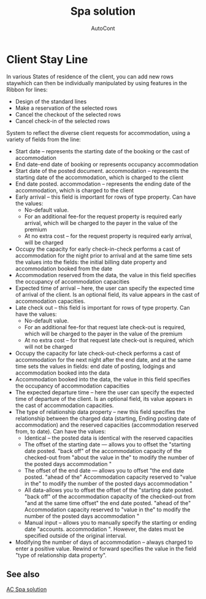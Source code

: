 ﻿---
    title: "Spa solution"
    author: AutoCont
    ms.date: 04/30/2018
    ms.topic: article
    ms.prod: dynamics-nav-2017
    ms.contentlocale: en
    ms.lasthandoff: 04/30/2018
---

# Client Stay Line 

In various States of residence of the client, you can add new rows staywhich can then be individually manipulated by using features in the Ribbon for lines:
-	Design of the standard lines
-	Make a reservation of the selected rows
-	Cancel the checkout of the selected rows
-	Cancel check-in of the selected rows

System to reflect the diverse client requests for accommodation, using a variety of fields from the line:
-	Start date – represents the starting date of the booking or the cast of accommodation
-	End date-end date of booking or represents occupancy accommodation
-	Start date of the posted document. accommodation – represents the starting date of the accommodation, which is charged to the client
-	End date posted. accommodation – represents the ending date of the accommodation, which is charged to the client
-	Early arrival – this field is important for rows of type property. Can have the values:
	- 	No-default value. 
	- 	For an additional fee-for the request property is required early arrival, which will be charged to the payer in the value of the premium
	- 	At no extra cost – for the request property is required early arrival, will be charged
-	Occupy the capacity for early check-in-check performs a cast of accommodation for the night prior to arrival and at the same time sets the values into the fields: the initial billing date property and accommodation booked from the date
-	Accommodation reserved from the data, the value in this field specifies the occupancy of accommodation capacities
-	Expected time of arrival – here, the user can specify the expected time of arrival of the client. Is an optional field, its value appears in the cast of accommodation capacities.
-	Late check out – this field is important for rows of type property. Can have the values:
	- 	No-default value. 
	- 	For an additional fee-for that request late check-out is required, which will be charged to the payer in the value of the premium
	- 	At no extra cost – for that request late check-out is required, which will not be charged
-	Occupy the capacity for late check-out-check performs a cast of accommodation for the next night after the end date, and at the same time sets the values in fields: end date of posting, lodgings and accommodation booked into the data
-	Accommodation booked into the data, the value in this field specifies the occupancy of accommodation capacities
-	The expected departure time – here the user can specify the expected time of departure of the client. Is an optional field, its value appears in the cast of accommodation capacities.
-	The type of relationship data property – new this field specifies the relationship between the charged data (starting, Ending posting date of accommodation) and the reserved capacities (accommodation reserved from, to date). Can have the values:
	- 	Identical – the posted data is identical with the reserved capacities
	- 	The offset of the starting date — allows you to offset the "starting date posted. "back off" of the accommodation capacity of the checked-out from "about the value in the" to modify the number of the posted days accommodation "
	- 	The offset of the end date — allows you to offset "the end date posted. "ahead of the" Accommodation capacity reserved to "value in the" to modify the number of the posted days accommodation "
	- 	All data-allows you to offset the offset of the "starting date posted. "back off" of the accommodation capacity of the checked-out from "and at the same time offset" the end date posted. "ahead of the" Accommodation capacity reserved to "value in the" to modify the number of the posted days accommodation "
	- 	Manual input – allows you to manually specify the starting or ending date "accounts. accommodation ". However, the dates must be specified outside of the original interval.
-	Modifying the number of days of accommodation – always charged to enter a positive value. Rewind or forward specifies the value in the field "type of relationship data property". 



## <a name="see-also"></a>See also
[AC Spa solution](ac-spa-solution.md)